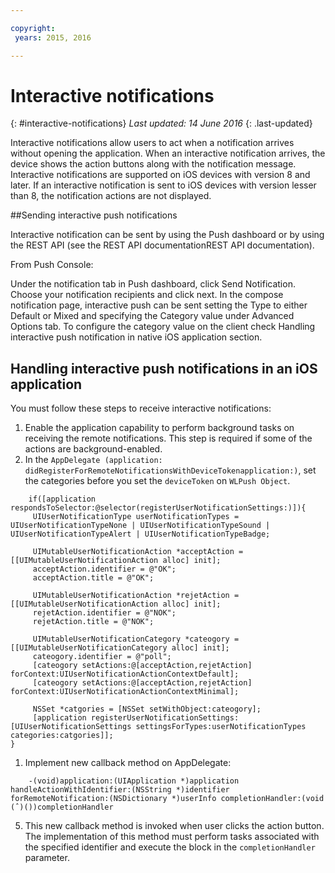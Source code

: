 ```yaml
---

copyright:
 years: 2015, 2016

---
```


# Interactive notifications
{: #interactive-notifications}
*Last updated: 14 June 2016*
{: .last-updated}

Interactive notifications allow users to act when a notification arrives without opening the application. When an interactive notification arrives, the device shows the action buttons along with the notification message. Interactive notifications are supported on iOS devices with version 8 and later. If an interactive notification is sent to iOS devices with version lesser than 8, the notification actions are not displayed.

##Sending interactive push notifications


Interactive notification can be sent by using the Push dashboard or by using the REST API (see the REST API documentationREST API documentation).

From Push Console: 

Under the notification tab in Push dashboard, click Send Notification. Choose your notification recipients and click next. In the compose notification page, interactive push can be sent setting the Type to either Default or Mixed and specifying the Category value under Advanced Options tab. To configure the category value on the client check Handling interactive push notification in native iOS application section.

## Handling interactive push notifications in an iOS application

You must follow these steps to receive interactive notifications:

1. Enable the application capability to perform background tasks on receiving the remote notifications. This step is required if some of the actions are background-enabled.
1. In the `AppDelegate (application: didRegisterForRemoteNotificationsWithDeviceTokenapplication:)`, set the categories before you set the `deviceToken` on `WLPush Object`.

```
	if([application respondsToSelector:@selector(registerUserNotificationSettings:)]){
	 UIUserNotificationType userNotificationTypes = UIUserNotificationTypeNone | UIUserNotificationTypeSound | UIUserNotificationTypeAlert | UIUserNotificationTypeBadge;
	      
	 UIMutableUserNotificationAction *acceptAction = [[UIMutableUserNotificationAction alloc] init];
	 acceptAction.identifier = @"OK";
	 acceptAction.title = @"OK";
	      
	 UIMutableUserNotificationAction *rejetAction = [[UIMutableUserNotificationAction alloc] init];
	 rejetAction.identifier = @"NOK";
	 rejetAction.title = @"NOK";
	      
	 UIMutableUserNotificationCategory *cateogory = [[UIMutableUserNotificationCategory alloc] init];
	 cateogory.identifier = @"poll";
	 [cateogory setActions:@[acceptAction,rejetAction] forContext:UIUserNotificationActionContextDefault];
	 [cateogory setActions:@[acceptAction,rejetAction] forContext:UIUserNotificationActionContextMinimal];
	      
	 NSSet *catgories = [NSSet setWithObject:cateogory];
	 [application registerUserNotificationSettings:[UIUserNotificationSettings settingsForTypes:userNotificationTypes categories:catgories]];
}
```

1. Implement new callback method on AppDelegate:

```
	-(void)application:(UIApplication *)application handleActionWithIdentifier:(NSString *)identifier forRemoteNotification:(NSDictionary *)userInfo completionHandler:(void (ˆ)())completionHandler
``` 

5. This new callback method is invoked when user clicks the action button. The implementation of this method must perform tasks associated with the specified identifier and execute the block in the `completionHandler` parameter.